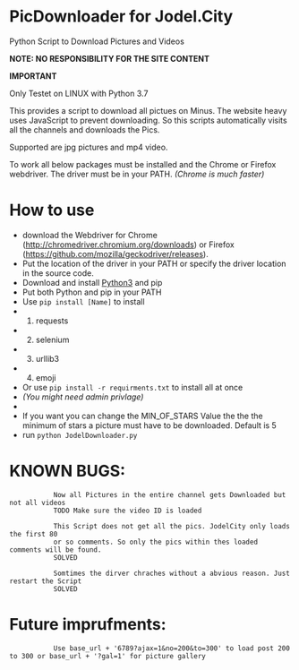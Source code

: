 
# PicDownloader for Jodel.City

Python Script to Download Pictures and Videos

**NOTE: NO RESPONSIBILITY FOR THE SITE CONTENT**

**IMPORTANT**

Only Testet on LINUX with Python 3.7

This provides a script to download all pictues on Minus. The website heavy uses JavaScript to prevent downloading. So this scripts automatically visits all the channels and downloads the Pics.

Supported are jpg pictures and mp4 video.

To work all below packages must be installed and the Chrome or Firefox webdriver.
The driver must be in your PATH. *(Chrome is much faster)*

# How to use

* download the Webdriver for Chrome (http://chromedriver.chromium.org/downloads) or Firefox (https://github.com/mozilla/geckodriver/releases).
* Put the location of the driver in your PATH or specify the driver location in the source code.
* Download and install [Python3](https://www.python.org/downloads/release/python-377/) and pip
* Put both Python and pip in your PATH
* Use `pip install [Name]` to install 
* 1. requests
* 2. selenium
* 3. urllib3
* 4. emoji
* Or use `pip install -r requirments.txt` to install all at once
* *(You might need admin privlage)*
*
* If you want you can change the MIN_OF_STARS Value the the the minimum of stars a picture must have to be downloaded. Default is 5
* run `python JodelDownloader.py`


# KNOWN BUGS:

               Now all Pictures in the entire channel gets Downloaded but not all videos
               TODO Make sure the video ID is loaded

               This Script does not get all the pics. JodelCity only loads the first 80
               or so comments. So only the pics within thes loaded comments will be found.
               SOLVED

               Somtimes the dirver chraches without a abvious reason. Just restart the Script
               SOLVED

# Future imprufments:

               Use base_url + '6789?ajax=1&no=200&to=300' to load post 200 to 300 or base_url + '?gal=1' for picture gallery
